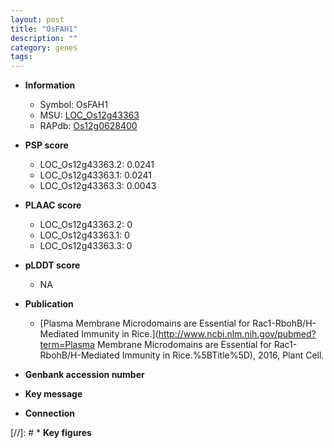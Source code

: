 ```yaml
---
layout: post
title: "OsFAH1"
description: ""
category: genes
tags: 
---
```


* **Information**  
    + Symbol: OsFAH1  
    + MSU: [LOC_Os12g43363](http://rice.plantbiology.msu.edu/cgi-bin/ORF_infopage.cgi?orf=LOC_Os12g43363)  
    + RAPdb: [Os12g0628400](http://rapdb.dna.affrc.go.jp/viewer/gbrowse_details/irgsp1?name=Os12g0628400)  

* **PSP score**  
    + LOC_Os12g43363.2: 0.0241 
    + LOC_Os12g43363.1: 0.0241 
    + LOC_Os12g43363.3: 0.0043 

* **PLAAC score**  
    + LOC_Os12g43363.2: 0 
    + LOC_Os12g43363.1: 0 
    + LOC_Os12g43363.3: 0 

* **pLDDT score**
    + NA


* **Publication**  
    + [Plasma Membrane Microdomains are Essential for Rac1-RbohB/H-Mediated Immunity in Rice.](http://www.ncbi.nlm.nih.gov/pubmed?term=Plasma Membrane Microdomains are Essential for Rac1-RbohB/H-Mediated Immunity in Rice.%5BTitle%5D), 2016, Plant Cell.

* **Genbank accession number**  

* **Key message**  

* **Connection**  

[//]: # * **Key figures**  



